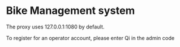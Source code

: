 # Bike Management system

The proxy uses 127.0.0.1:1080 by default.

To register for an operator account, please enter Qi in the admin code
